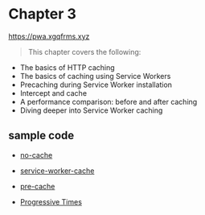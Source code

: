 # Chapter 3

https://pwa.xgqfrms.xyz

> This chapter covers the following:

- The basics of HTTP caching
- The basics of caching using Service Workers
- Precaching during Service Worker installation
- Intercept and cache
- A performance comparison: before and after caching
- Diving deeper into Service Worker caching

## sample code

- [no-cache](https://github.com/xgqfrms/app/tree/master/pwa/chapter-3/no-cache)
- [service-worker-cache](https://github.com/xgqfrms/app/tree/master/pwa/chapter-3/service-worker-cache)
- [pre-cache](https://github.com/xgqfrms/app/tree/master/pwa/chapter-3/pre-cache)

- [Progressive Times](https://github.com/xgqfrms/app/tree/master/pwa//chapter-3/progressive-times)
